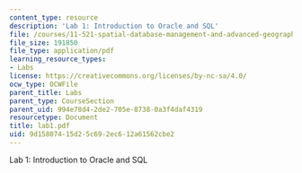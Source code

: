 ```yaml
---
content_type: resource
description: 'Lab 1: Introduction to Oracle and SQL'
file: /courses/11-521-spatial-database-management-and-advanced-geographic-information-systems-spring-2003/9d15807415d25c692ec612a61562cbe2_lab1.pdf
file_size: 191850
file_type: application/pdf
learning_resource_types:
- Labs
license: https://creativecommons.org/licenses/by-nc-sa/4.0/
ocw_type: OCWFile
parent_title: Labs
parent_type: CourseSection
parent_uid: 994e78d4-2de2-705e-8738-0a3f4daf4319
resourcetype: Document
title: lab1.pdf
uid: 9d158074-15d2-5c69-2ec6-12a61562cbe2
---
```

Lab 1: Introduction to Oracle and SQL